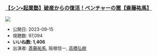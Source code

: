 ### [【シン•起業塾】破産からの復活！ベンチャーの罠【斎藤祐馬】](https://www.youtube.com/watch?v=KgXxEln_Wdk)
[![](https://img.youtube.com/vi/KgXxEln_Wdk/sddefault.jpg)](https://www.youtube.com/watch?v=KgXxEln_Wdk)
-   公開日: 2023-09-15
-   視聴数: 97,094
-   **いいね数: 1,406**
-   出演者: [斎藤祐馬](/rehacq_fan/people/斎藤祐馬 "wikilink"), 阪根信一, [高橋弘樹](/rehacq_fan/people/高橋弘樹 "wikilink")
